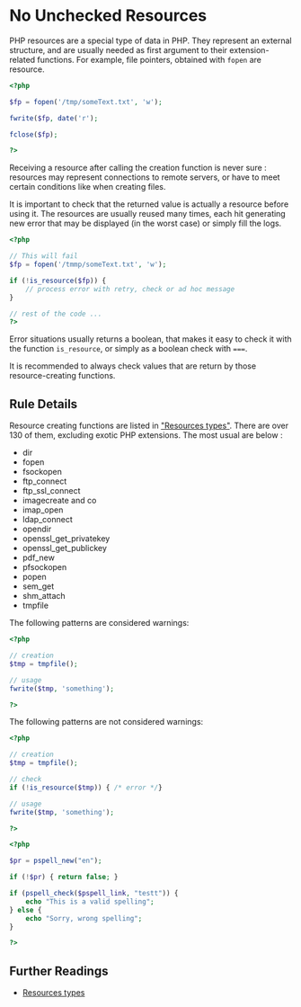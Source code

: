 <!-- Good Practices -->
# No Unchecked Resources

PHP resources are a special type of data in PHP. They represent an external structure, and are usually needed as first argument to their extension-related functions. For example, file pointers, obtained with `fopen` are resource.

```php
<?php

$fp = fopen('/tmp/someText.txt', 'w');

fwrite($fp, date('r');

fclose($fp);

?>
```
Receiving a resource after calling the creation function is never sure : resources may represent connections to remote servers, or have to meet certain conditions like when creating files.

It is important to check that the returned value is actually a resource before using it. The resources are usually reused many times, each hit generating new error that may be displayed (in the worst case) or simply fill the logs. 


```php
<?php

// This will fail
$fp = fopen('/tmmp/someText.txt', 'w');

if (!is_resource($fp)) {
	// process error with retry, check or ad hoc message
}

// rest of the code ...
?>
```

Error situations usually returns a boolean, that makes it easy to check it with the function `is_resource`, or simply as a boolean check with `===`. 

It is recommended to always check values that are return by those resource-creating functions.

## Rule Details

Resource creating functions are listed in ["Resources types"](http://php.net/resource). There are over 130 of them, excluding exotic PHP extensions. The most usual are below : 

* dir
* fopen
* fsockopen
* ftp\_connect
* ftp\_ssl\_connect
* imagecreate and co
* imap\_open
* ldap\_connect
* opendir
* openssl\_get\_privatekey
* openssl\_get\_publickey
* pdf\_new
* pfsockopen
* popen
* sem\_get
* shm\_attach
* tmpfile


The following patterns are considered warnings:

```php
<?php

// creation
$tmp = tmpfile();

// usage
fwrite($tmp, 'something');

?>
```

The following patterns are not considered warnings:

```php
<?php

// creation
$tmp = tmpfile();

// check
if (!is_resource($tmp)) { /* error */} 

// usage
fwrite($tmp, 'something');

?>
```

```php
<?php

$pr = pspell_new("en");

if (!$pr) { return false; }

if (pspell_check($pspell_link, "testt")) {
    echo "This is a valid spelling";
} else {
    echo "Sorry, wrong spelling";
}

?>
```

<!--
### Options

## When Not To Use It
-->

## Further Readings
* [Resources types](http://php.net/resource)

